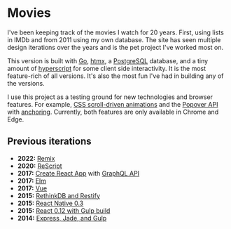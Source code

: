 # Movies

I've been keeping track of the movies I watch for 20 years. First, using lists in IMDb and from 2011 using my own database. The site has seen multiple design iterations over the years and is the pet project I've worked most on.

This version is built with [Go](https://go.dev/), [htmx](https://htmx.org/), a [PostgreSQL](https://www.postgresql.org/) database, and a tiny amount of [hyperscript](https://hyperscript.org/) for some client side interactivity. It is the most feature-rich of all versions. It's also the most fun I've had in building any of the versions.

I use this project as a testing ground for new technologies and browser features. For example, [CSS scroll-driven animations](https://developer.mozilla.org/en-US/docs/Web/CSS/CSS_scroll-driven_animations) and the [Popover API](https://developer.mozilla.org/en-US/docs/Web/API/Popover_API) with [anchoring](https://developer.mozilla.org/en-US/docs/Web/CSS/anchor). Currently, both features are only available in Chrome and Edge.

## Previous iterations

- **2022:** [Remix](https://github.com/believer/movie)
- **2020:** [ReScript](https://github.com/believer/movie-rescript)
- **2017:** [Create React App](https://github.com/believer/movies-web) with [GraphQL API](https://github.com/believer/movies-graphql-postgres)
- **2017:** [Elm](https://github.com/believer/movies-elm)
- **2017:** [Vue](https://github.com/believer/movies-vue)
- **2015:** [RethinkDB and Restify](https://github.com/believer/movies-api)
- **2015:** [React Native 0.3](https://github.com/believer/movies-native)
- **2015:** [React 0.12 with Gulp build](https://github.com/believer/movies-react)
- **2014:** [Express, Jade, and Gulp](https://github.com/believer/movies-old)
